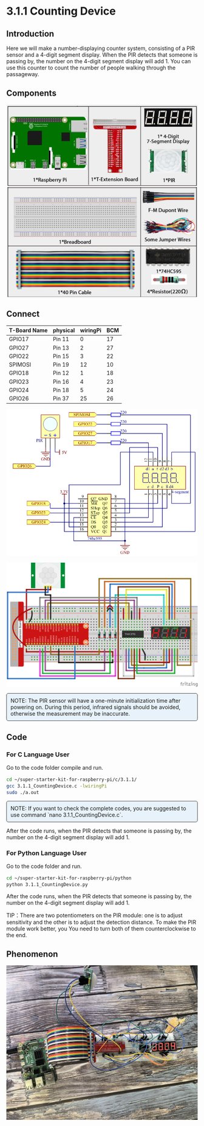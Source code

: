
# 3.1.1 Counting Device

## Introduction

Here we will make a number-displaying counter system, consisting of a PIR sensor and a 4-digit segment display. When the PIR detects that someone is passing by, the number on the 4-digit segment display will add 1. You can use this counter to count the number of people walking through the passageway.

## Components
![list_Counting_Device1](./img/list/list_Counting_Device1.png)
![list_Counting_Device2](./img/list/list_Counting_Device2.png)

## Connect

| T-Board Name | physical | wiringPi | BCM  |
| ------------ | :------- | -------- | ---- |
| GPIO17       | Pin 11   | 0        | 17   |
| GPIO27       | Pin 13   | 2        | 27   |
| GPIO22       | Pin 15   | 3        | 22   |
| SPIMOSI      | Pin 19   | 12       | 10   |
| GPIO18       | Pin 12   | 1        | 18   |
| GPIO23       | Pin 16   | 4        | 23   |
| GPIO24       | Pin 18   | 5        | 24   |
| GPIO26       | Pin 37   | 25       | 26   |

![](./img/Schematic_three_one1.png)

![](./img/connect/3.1.1.png)

<div class="warning" style="background-color: #E7F2FA; color=#6AB0DE; padding: 10px; border: 1px solid #333; border-radius: 5px;">
    NOTE: The PIR sensor will have a one-minute initialization time after powering on. During this period, infrared signals should be avoided, otherwise the measurement may be inaccurate.
</div>

## Code

### For  C  Language User

Go to the code folder compile and run.

```sh
cd ~/super-starter-kit-for-raspberry-pi/c/3.1.1/
gcc 3.1.1_CountingDevice.c -lwiringPi
sudo ./a.out
```

<div class="warning" style="background-color: #E7F2FA; color=#6AB0DE; padding: 10px; border: 1px solid #333; border-radius: 5px;">
    NOTE: If you want to check the complete codes, you are suggested to use command `nano 3.1.1_CountingDevice.c`.
</div>

After the code runs, when the PIR detects that someone is passing by, the number on the 4-digit segment display will add 1.

### For  Python  Language User

Go to the code folder and run.

```sh
cd ~/super-starter-kit-for-raspberry-pi/python
python 3.1.1_CountingDevice.py
```

After the code runs, when the PIR detects that someone is passing by, the number on the 4-digit segment display will add 1.

TIP：There are two potentiometers on the PIR module: one is to adjust sensitivity and the other is to adjust the detection distance. To make the PIR module work better, you You need to turn both of them counterclockwise to the end.

## Phenomenon

![](./img/phenomenon/311.jpg)